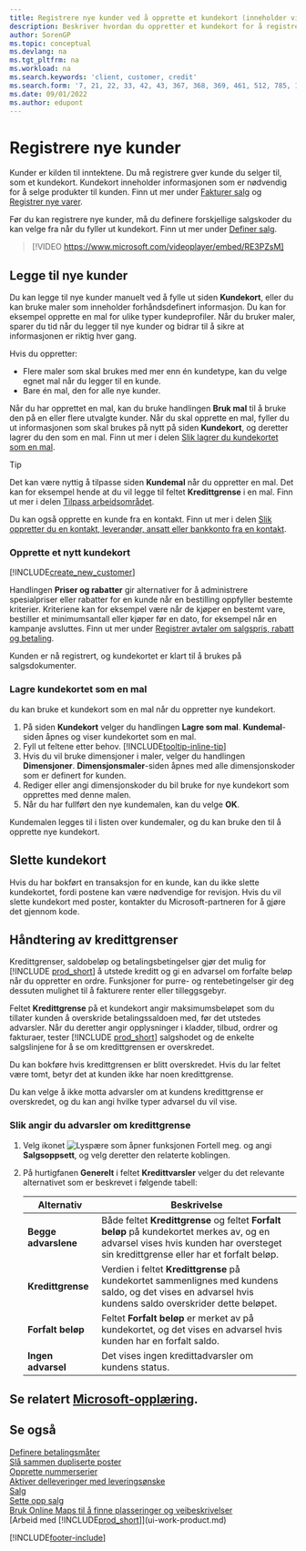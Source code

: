 ```yaml
---
title: Registrere nye kunder ved å opprette et kundekort (inneholder video)
description: Beskriver hvordan du oppretter et kundekort for å registrere informasjon om hver nye kunde eller klient du selger til.
author: SorenGP
ms.topic: conceptual
ms.devlang: na
ms.tgt_pltfrm: na
ms.workload: na
ms.search.keywords: 'client, customer, credit'
ms.search.form: '7, 21, 22, 33, 42, 43, 367, 368, 369, 461, 512, 785, 1330, 1380, 1381, 1382, 1627, 2107, 7177, 9080, 9081, 9084, 9301, 9305'
ms.date: 09/01/2022
ms.author: edupont
---
```

# <a name="register-new-customers" />Registrere nye kunder

Kunder er kilden til inntektene. Du må registrere gver kunde du selger til, som et kundekort. Kundekort inneholder informasjonen som er nødvendig for å selge produkter til kunden. Finn ut mer under [Fakturer salg](sales-how-invoice-sales.md) og [Registrer nye varer](inventory-how-register-new-items.md).  

Før du kan registrere nye kunder, må du definere forskjellige salgskoder du kan velge fra når du fyller ut kundekort. Finn ut mer under [Definer salg](sales-setup-sales.md).


> [!VIDEO https://www.microsoft.com/videoplayer/embed/RE3PZsM]

## <a name="adding-new-customers" />Legge til nye kunder

Du kan legge til nye kunder manuelt ved å fylle ut siden **Kundekort**, eller du kan bruke maler som inneholder forhåndsdefinert informasjon. Du kan for eksempel opprette en mal for ulike typer kundeprofiler. Når du bruker maler, sparer du tid når du legger til nye kunder og bidrar til å sikre at informasjonen er riktig hver gang. 

Hvis du oppretter:
* Flere maler som skal brukes med mer enn én kundetype, kan du velge egnet mal når du legger til en kunde.
* Bare én mal, den for alle nye kunder. 

Når du har opprettet en mal, kan du bruke handlingen **Bruk mal** til å bruke den på en eller flere utvalgte kunder. Når du skal opprette en mal, fyller du ut informasjonen som skal brukes på nytt på siden **Kundekort**, og deretter lagrer du den som en mal. Finn ut mer i delen [Slik lagrer du kundekortet som en mal](sales-how-register-new-customers.md#to-save-the-customer-card-as-a-template).

> [!TIP]
> Det kan være nyttig å tilpasse siden **Kundemal** når du oppretter en mal. Det kan for eksempel hende at du vil legge til feltet **Kredittgrense** i en mal. Finn ut mer i delen [Tilpass arbeidsområdet](/dynamics365/business-central/ui-personalization-user#to-start-personalizing-a-page-through-the-personalizing-banner).

Du kan også opprette en kunde fra en kontakt. Finn ut mer i delen [Slik oppretter du en kontakt, leverandør, ansatt eller bankkonto fra en kontakt](marketing-create-contact-companies.md#to-create-a-customer-vendor-employee-or-bank-account-from-a-contact).  

### <a name="to-create-a-new-customer-card" />Opprette et nytt kundekort

[!INCLUDE[create_new_customer](includes/create_new_customer.md)]

Handlingen **Priser og rabatter** gir alternativer for å administrere spesialpriser eller rabatter for en kunde når en bestilling oppfyller bestemte kriterier. Kriteriene kan for eksempel være når de kjøper en bestemt vare, bestiller et minimumsantall eller kjøper før en dato, for eksempel når en kampanje avsluttes. Finn ut mer under [Registrer avtaler om salgspris, rabatt og betaling](sales-how-record-sales-price-discount-payment-agreements.md).

Kunden er nå registrert, og kundekortet er klart til å brukes på salgsdokumenter.  

### <a name="to-save-the-customer-card-as-a-template" />Lagre kundekortet som en mal

du kan bruke et kundekort som en mal når du oppretter nye kundekort.

1. På siden **Kundekort** velger du handlingen **Lagre som mal**. **Kundemal**-siden åpnes og viser kundekortet som en mal.
2. Fyll ut feltene etter behov. [!INCLUDE[tooltip-inline-tip](includes/tooltip-inline-tip_md.md)]
3. Hvis du vil bruke dimensjoner i maler, velger du handlingen **Dimensjoner**. **Dimensjonsmaler**-siden åpnes med alle dimensjonskoder som er definert for kunden.
4. Rediger eller angi dimensjonskoder du bil bruke for nye kundekort som opprettes med denne malen.  
5. Når du har fullført den nye kundemalen, kan du velge **OK**.

Kundemalen legges til i listen over kundemaler, og du kan bruke den til å opprette nye kundekort.

## <a name="deleting-customer-cards" />Slette kundekort

Hvis du har bokført en transaksjon for en kunde, kan du ikke slette kundekortet, fordi postene kan være nødvendige for revisjon. Hvis du vil slette kundekort med poster, kontakter du Microsoft-partneren for å gjøre det gjennom kode.  

## <a name="managing-credit-limits" />Håndtering av kredittgrenser

Kredittgrenser, saldobeløp og betalingsbetingelser gjør det mulig for [!INCLUDE [prod_short](includes/prod_short.md)] å utstede kreditt og gi en advarsel om forfalte beløp når du oppretter en ordre. Funksjoner for purre- og rentebetingelser gir deg dessuten mulighet til å fakturere renter eller tilleggsgebyr.  

Feltet **Kredittgrense** på et kundekort angir maksimumsbeløpet som du tillater kunden å overskride betalingssaldoen med, før det utstedes advarsler. Når du deretter angir opplysninger i kladder, tilbud, ordrer og fakturaer, tester [!INCLUDE [prod_short](includes/prod_short.md)] salgshodet og de enkelte salgslinjene for å se om kredittgrensen er overskredet.

Du kan bokføre hvis kredittgrensen er blitt overskredet. Hvis du lar feltet være tomt, betyr det at kunden ikke har noen kredittgrense.  

Du kan velge å ikke motta advarsler om at kundens kredittgrense er overskredet, og du kan angi hvilke typer advarsel du vil vise.

### <a name="to-specify-credit-limit-warnings" />Slik angir du advarsler om kredittgrense

1. Velg ikonet ![Lyspære som åpner funksjonen Fortell meg.](media/ui-search/search_small.png "Fortell hva du vil gjøre") og angi **Salgsoppsett**, og velg deretter den relaterte koblingen.

2. På hurtigfanen **Generelt** i feltet **Kredittvarsler** velger du det relevante alternativet som er beskrevet i følgende tabell:

    |Alternativ| Beskrivelse|
    |------|------------|
    |**Begge advarslene**| Både feltet **Kredittgrense** og feltet **Forfalt beløp** på kundekortet merkes av, og en advarsel vises hvis kunden har oversteget sin kredittgrense eller har et forfalt beløp.|
    |**Kredittgrense**|Verdien i feltet **Kredittgrense** på kundekortet sammenlignes med kundens saldo, og det vises en advarsel hvis kundens saldo overskrider dette beløpet.|
    |**Forfalt beløp**|Feltet **Forfalt beløp** er merket av på kundekortet, og det vises en advarsel hvis kunden har en forfalt saldo.|
    |**Ingen advarsel**|Det vises ingen kredittadvarsler om kundens status.|

## <a name="see-related-microsoft-trainingtrainingmodulestrade-master-data-dynamics--business-central" />Se relatert [Microsoft-opplæring](/training/modules/trade-master-data-dynamics-365-business-central/).

## <a name="see-also" />Se også

[Definere betalingsmåter](finance-payment-methods.md)  
[Slå sammen dupliserte poster](sales-how-merge-duplicate-records.md)  
[Opprette nummerserier](ui-create-number-series.md)  
[Aktiver delleveringer med leveringsønske](sales-how-send-partial-shipments.md)  
[Salg](sales-manage-sales.md)  
[Sette opp salg](sales-setup-sales.md)  
[Bruk Online Maps til å finne plasseringer og veibeskrivelser](across-online-maps.md)  
[Arbeid med [!INCLUDE[prod_short](includes/prod_short.md)]](ui-work-product.md)  

[!INCLUDE[footer-include](includes/footer-banner.md)]

